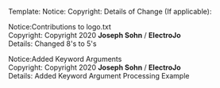 Template:
Notice:
Copyright:
Details of Change (If applicable):

Notice:Contributions to logo.txt\
Copyright: Copyright 2020 **Joseph Sohn** / **ElectroJo**\
Details: Changed 8's to 5's

Notice:Added Keyword Arguments\
Copyright: Copyright 2020 **Joseph Sohn** / **ElectroJo**\
Details: Added Keyword Argument Processing Example